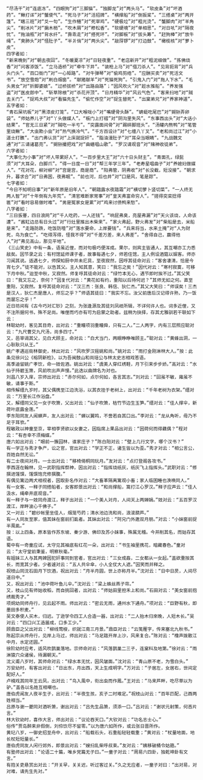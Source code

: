 <!-- { "loadSidebar": true } -->
	“尽汤干”对“连底冻”。“四眼狗”对“三脚猫”。“独脚龙”对“两头马”。“软皮条”对“坏酒药”。“鳅打诨”对“蟹使气”。“死马子”对“活招牌”。“横撑船”对“倒扳桨”。“三搭桌”对“两开篷”。“瞎三班”对“爻一句”。“生作鳝”对“死宰鸡”。“硬极垃”对“粗光烫”。“蟹脚肉”对“羊角尖”。“削冰片”对“掮木梢”。“吹木屑”对“糁松香”。“软硬境”对“单相思”。“对日吼”对“隔夜忧”。“拖油瓶”对“背水纤”。“靠乖走”对“搭死环”。“对脚板”对“拔头筹”。“赶狗棒”对“放牛绳”。“臭肺头”对“怪肚子”。“半爿俏”对“两头尖”。“敲厊锣”对“打边鼓”。“橄榄核”对“萝卜皮”。
	四字者如：
	“新来晚到”对“朝去夜回”。“冬暖夏凉”对“日轻夜重”。“老店新开”对“粗泥细做”。“拣佛烧香”对“问客添饭”。“立马造桥”对“牵牛下井”。“装枪上马”对“借刀杀人”。“见背扼背”对“兵头门头”。“百口衙门”对“一心矩路”。“对牛弹琴”对“偷鸡剪绺”。“应酬买卖”对“死活文书”。“放空雪炮”对“刷白烟窗”。“献猪献羊”对“死猫死狗”。“引鬼入门”对“拖人下水”。“毛头男女”对“折脚婆娘”。“过桥拔桥”对“出路由路”；“因风吹火”对“趁水推船”。“养发强盗”对“医皮郎中”。“斩草除根”对“杀花开顶”。“日月精华”对“风云气色”。“客来扫地”对“贼去关门”。“捉鸡大叔”对“看猫先生”。“偷忙作空”对“捉生替死”。“出窠弟兄”对“养家神道”。
	五字者如：
	“青石屎坑板”对“黑漆皮灯笼”。“口大喉咙小”对“嘴硬骨头酥”。“蜻蜓吃尾巴”对“猢狲弄卵袋”。“师姑养儿子”对“丫头做媒人”。“板门上打褶”对“阴沟里失风”。“东事西出头”对“大话小结果”。“官无三日紧”对“贼吃一半亏”。“突露面间骨”对“踢碎脚班头”。“汤罐内熬鸭”对“笔管里烧鳅”。“大虫欺小虫”对“热气换冷气”。“千方百设计”对“七缠八丫叉”。“老和尚过江”对“小道士打醮”。“出门弗认货”对“上床就捉奸”。“脂油漫肚子”对“耳朵当眼睛”。“九战魏文通”对“三请诸葛亮”。“猢狲撮把戏”对“曲蟮唱山歌”。“罗汉请观音”对“赌神收徒弟”。
	六字者如：
	“大事化为小事”对“坏人带累好人”。“一百步里大王”对“六十日头财主”。“青面孔，绿髭须”对“大耳朵，白脚爪”。“得一日度一日”对“帮三年学三年”。“老寿星唱曲子”对“养媳妇做媒人”。“花对花，柳对柳“对“宫是宫，商是商”。“阳弗管，阴弗收”对“长没截，短没接”。“朝求升，暮求合”对“日弗困，夜弗眠”。“前也河，后也井”对“口是风，笔是踪”。
	七字者如：
	“今日不知明日事”对“新年原是旧年人”。“朝踏露水夜踏霜”对“横切萝卜竖切菜”。“一人终无两人智”对“十年倒有九年荒”。“清官难断家常事”对“皇天弗富命穷人”。“搓得突栾捻得匾”对“看时容易做时难”。“男是冤家女是累”对“鸡来讨债鸭来愁”。
	八字者如：
	“三日扳罾，四日浪网”对“千人吃药，一人还钱”。“响屁弗臭，亮屋弗漏”对“天火该烧，人命该遭”。“酱缸边总有日头过”对“行灶里推出木柴来”。“家火弗起，野火弗发”对“柴船是去，米船是来”。“走路防跌，吃饭防噎”对“落水要命，上岸要钱”。“兵来将当，水来土掩”对“人为财死，鸟为食亡”。“吃得泻得，怪我不得”对“千差万差，来人弗差”。“舍得自己，赢得他人”对“弗见高山，那见平地”。
	《三山笑史》中有一条，语虽近俚，而对句极巧便浑成。果尔，则宾主皆通人，其互嘲亦工力悉敌矣。因节录之云：有村馆延师课子者，故事每遇七夕，师若住馆，主人例设酒筵以娱客。师亦习闻其说。适遇七夕，师探知厨中并未庀具，至夜寂然，因呼其徒命对云：“客舍凄清，恰是今宵七夕。”徒不能对，以告其父。主人知其意，笑曰：“我忘之矣！”因代对云：“寒村寂寞，可移下月中秋。”迨至中秋，又寂然。师复呼其徒命对云：“绿竹本无心，遇节即时挨不过。”其父笑曰：“我又忘之，奈何？”因复代对云：“黄花如有约，重阳以后待何迟？”其师无如之何。直至重阳，又寂然。复呼其徒命对云：“汉三杰：张良、韩信、狄仁杰。”其父大笑曰：“师误矣！三杰是汉人，狄仁杰是唐人，师忘之乎？”师语其徒曰：“我实不忘。汝父前唐后汉记得许熟，乃一饭而屡忘之乎！”
	近日坊间有《古今巧对汇钞》之刻，为张逢源及其徒刘凤岐所辑，不详何许人也。词多近俚，又不注所据何书，殊不足尚。唯俚而巧亦有可为启蒙之助者。兹稍为抉择，存其尤雅驯若干联如下云：
	林聪幼时，客见其目奇，出对云：“重瞳项羽重瞳舜，只有二人。”二人两字，内有三层照应聪对云：“九尺曹交九尺汤，尚多四寸。”
	又，邑宰谒其父，见白犬顾主，命对云：“白犬当门，两眼睁睁唯顾主。”聪对云：“黄蜂出洞，一心耿耿只从王。”
	姚广孝遇巡街林御史，林出对云：“风吹罗汉摇姚和尚。”姚对云：“雨打金刚淋林大人。”按：此条见徐兴公《榕阴新检》，以为吾闽鼓山和尚瑶公与林太史志相戏答语。
	高季迪留姚广孝饮，命一妓佐酒。姚出对云：“虞美人穿红绣鞋，月下引来步步娇。”高对云：“水仙子持碧玉箫，风前吹出声声慢。”此迭以曲牌名为对也。
	刘昌八岁入庠，宗师出对云：“赤尔何如，点尔何如，各言其志。”刘对云：“回虽不敏，雍虽不敏，请事于斯。”
	相传解缙九岁时，其父偶携至江边洗浴，以其衣挂于老树上，出对云：“千年老树为衣架。”缙对云：“万里长江作浴盘。”
	又，解缙同父见一女子吹箫，父出对云：“仙子吹箫，枯竹节边生玉笋。”缙对云：“佳人撑伞，新荷叶底露金莲。”
	李东阳同友人闻蝉声，友人出对云：“蝉以翼鸣，不啻若自其口出。”李对云：“龙从角听，毋乃不足于耳欤。”
	程敏政以神童至京，宰相李贤欲以女妻之，因指席上果品出对云：“因荷何而得藕偶？”程对云：“有杏幸不须梅媒。”
	唐六如出对云：“眼前一簇园林，谁家庄子？”陈白阳对云：“壁上几行文字，哪个汉书？”
	有一学正与秀才争产，讼之官，官出对云：“学正不正，诸生皆以为歪。”秀才对云：“相公言公，百姓自然无讼。”
	有二士夜间对月。一士出对云：“移椅倚桐同玩月。”友对云：“点灯登阁各攻书。”
	李西涯在翰林，见一武职指挥祭神，因出对云：“指挥烧纸灰，纸灰飞上指挥头。”武职对云：“修撰进馐馔，馐馔饱充修撰腹。”
	有偶见篱边两犬相视者，因取卦名作对云：“大畜革隔离篱观小畜；家人临困睡也涣唤同人。”
	有一女客、一释子同搭船者，女客即景出对云：“和尚撑船，篙打江心罗汉。”释子应声云：“佳人汲水，绳牵井底观音。”
	有一释子与一妓同舟渡江，释子出对云：“一个美人对月，人间天上两婵娟。”妓对云：“五百罗汉渡江，岸畔波心千佛子。”
	又一对云：“碧纱帐里坐佳人，烟笼芍药；清水池边洗和尚，浪滚葫芦。”
	有一人同友至家，值其妹在窗前扪虱者。其妹出对云：“阿兄门外邀双月朋。”对云：“小妹窗前捉半風虱。”
	按：以上四条，原本皆作苏东坡、秦少游、佛印及苏小妹事，殊属无稽。今并削其名，而姑存其语。
	蜀中有一奇童应试，太守见其袖底有红花一朵，出对云：“书生袖里携花，暗藏春色。”童对云：“太守堂前秉鉴，明察秋毫。”
	有姐妹三人与其两婢因犯奸事同到官者，官出对云：“三女成姦，二女都从一女起。”盖欲重按其长，而宽其少者。少者遽对云：“五人共伞傘，小人全仗大人遮。”因笑而并释之。
	祝枝山同沈石田月下饮酒，祝出对云：“月半月圆，世上亦称月半。”沈对云：“日中日昃，人间尽道日中。”
	又，祝出对云：“池中荷叶鱼儿伞。”沈对云：“梁上蛛丝燕子帘。”
	又，枝山见有师姑收稻，而自挑回者，出对云：“师姑田里担禾上和尚。”石田对云：“美女窗前抱绣裁秀才。”
	项炯幼同师舟行，见云起不雨。师出对云：“密云无雨，通州水下通舟。”项对云：“巨野有秋，即墨田多积麦。”
	吴文泰使人买木，归迟。丁逊学令四工人合造一器，出对云：“二人抬木归來晚，人短木长。”吴对云：“四口兴工造噐成，口多工少。”
	顾鼎臣之父出对云：“柳线莺梭，织就江南三月景。”鼎臣对云：“云笺雁字，传来塞北九秋书。”
	陈起宗从师舟行，见岸上马过，师出对云：“马足踏开岸上沙，风来复合。”陈对云：“橹声拨散江中月，水定还圆。”
	徐阶幼时应考，适风吹鹊巢落地。宗师命对云：“风落鹊巢二三子，连窠科及地第。”徐对云：“雨淋猿穴众诸侯，待漏朝天。”
	沈义甫八岁时，其师命对云：“绿水本无忧，因风皱面。”沈对云：“青山原不老，为雪白头。”
	万安幼时，有客出对云：“日出东，月出西，天上生成明字。”万对云：“子居左，女居右，世间定配好人。”
	卢楠戏其同年王云凤，出对云：“鸟入風中，衔出虫而作鳳。”王对云：“马来芦畔，吃尽草以为驴。”盖各以名姓互相嘲也。
	唐伯虎闻友人夜半生子，出对云：“半夜生孩，亥子二时难定。”祝枝山对云：“百年匹配，己酉两姓相当。”
	吕原与谢一夔同对酒听箫，谢出对云：“吕先生品箫，须添一口。”吕对云：“谢状元射策，何吝片言。”
	林大钦幼时，喜作大言，师出对云：“议论吞天口。”大钦对云：“功名志士心。”
	俗传“贾岛醉来非假倒，刘伶饮尽不留零。”以为唐六如所作，或云张日晋所作。
	黄玘八岁，一御史招至舟中，出对云：“船载石头，石重船轻轻载重；”黄对云：“杖量地面，地长杖短短量长。”
	唐伯虎同友人闲行郊外，即景出对云：“嫂扫乱柴呼叔束。”友对云：“姨移破桶令姑箍。”
	有塾师出对云：“论语二十篇，唯乡党篇无子曰。”一童子对云：“周易六四卦，独乾坤卦有文言。”
	有抱关吏悬赏出对云：“开关早，关关迟，听过客过关。”久之无应者，一童子对曰：“出对易，对对难，请先生先对。”

